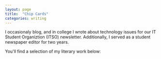 ```yaml
---
layout: page
title:  "Chip Cards"
categories: writing
---
```


I occasionaly blog, and in college I wrote about technology issues for our IT Student Organiztion (ITSO) newsletter. Additionally, I served as a student newspaper editor for two years.

You'll find a selection of my literary work below:
